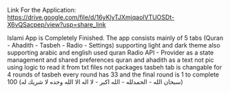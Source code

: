 Link For the Application: https://drive.google.com/file/d/16yKlyTJXmjqaolVTUOSDt-X6vQSacpep/view?usp=share_link

Islami App is Completely Finished. The app consists mainly of 5 tabs (Quran - Ahadith - Tasbeh - Radio - Settings) supporting light and dark theme also supporting arabic and english used quran Radio API - Provider as a state management and shared preferences quran and ahadith as a text not pic using logic to read it from txt files not packages tasbeh tab is changable for 4 rounds of tasbeh every round has 33 and the final round is 1 to complete 100 (سبحان الله - الحمدلله - الله اكبر - لا اله الا الله وحده لا شريك له)
